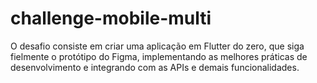 # challenge-mobile-multi
O desafio consiste em criar uma aplicação em Flutter do zero, que siga fielmente o protótipo do Figma, implementando as melhores práticas de desenvolvimento e integrando com as APIs e demais funcionalidades.
